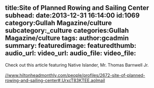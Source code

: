 title:Site of Planned Rowing and Sailing Center
subhead:
date:2013-12-31 16:14:00
id:1069
category:Gullah Magazine/culture
subcategory:_culture
categories:Gullah Magazine/culture
tags:
author:gcadmin
summary:
featuredimage:
featuredthumb:
audio_url:
video_url:
audio_file:
video_file:
---
<div>Check out this article featuring Native Islander, Mr. Thomas Barnwell Jr.</div><div><br /></div><a href="//www.hiltonheadmonthly.com/people/profiles/2672-site-of-planned-rowing-and-sailing-center#.UrxcT83KTEE.aolmail">//www.hiltonheadmonthly.com/people/profiles/2672-site-of-planned-rowing-and-sailing-center#.UrxcT83KTEE.aolmail</a>